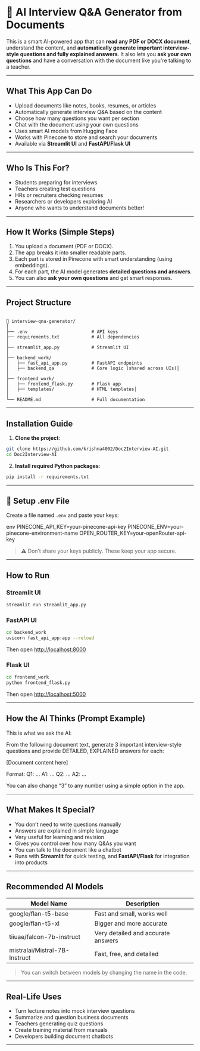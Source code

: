 # 📄 AI Interview Q&A Generator from Documents

This is a smart AI-powered app that can **read any PDF or DOCX document**, understand the content, and **automatically generate important interview-style questions and fully explained answers**. It also lets you **ask your own questions** and have a conversation with the document like you're talking to a teacher.

---

## What This App Can Do

- Upload documents like notes, books, resumes, or articles  
- Automatically generate interview Q&A based on the content  
- Choose how many questions you want per section  
- Chat with the document using your own questions  
- Uses smart AI models from Hugging Face  
- Works with Pinecone to store and search your documents  
- Available via **Streamlit UI** and **FastAPI/Flask UI**  

---

## Who Is This For?

- Students preparing for interviews
- Teachers creating test questions
- HRs or recruiters checking resumes
- Researchers or developers exploring AI
- Anyone who wants to understand documents better!

---

## How It Works (Simple Steps)

1. You upload a document (PDF or DOCX).
2. The app breaks it into smaller readable parts.
3. Each part is stored in Pinecone with smart understanding (using embeddings).
4. For each part, the AI model generates **detailed questions and answers**.
5. You can also **ask your own questions** and get smart responses.

---

## Project Structure
```

📁 interview-qna-generator/
│              
├── .env                        # API keys
├── requirements.txt            # All dependencies
│
├── streamlit_app.py            # Streamlit UI
│
├── backend_work/
│   ├── fast_api_app.py         # FastAPI endpoints
│   ├── backend_qa              # Core logic (shared across UIs)│   
│
├── frontend_work/
│   ├── frontend_flask.py       # Flask app
│   ├── templates/              # HTML templates│   
│
└── README.md                   # Full documentation
```

---

## Installation Guide

1. **Clone the project**:

```bash
git clone https://github.com/krishna4002/Doc2Interview-AI.git
cd Doc2Interview-AI
```

2. **Install required Python packages**:

```bash
pip install -r requirements.txt
```

---

## 🔐 Setup .env File

Create a file named `.env` and paste your keys:

env
PINECONE_API_KEY=your-pinecone-api-key
PINECONE_ENV=your-pinecone-environment-name
OPEN_ROUTER_KEY=your-openRouter-api-key


> ⚠ Don’t share your keys publicly. These keep your app secure.

---

## How to Run

### Streamlit UI

```bash
streamlit run streamlit_app.py
```

### FastAPI UI

```bash
cd backend_work
uvicorn fast_api_app:app --reload
```

Then open [http://localhost:8000](http://localhost:8000)

### Flask UI

```bash
cd frontend_work
python frontend_flask.py
```

Then open [http://localhost:5000](http://localhost:5000)

---

## How the AI Thinks (Prompt Example)

This is what we ask the AI:


From the following document text, generate 3 important interview-style questions
and provide DETAILED, EXPLAINED answers for each:

[Document content here]

Format:
Q1: ...
A1: ...
Q2: ...
A2: ...


You can also change “3” to any number using a simple option in the app.

---

## What Makes It Special?

- You don’t need to write questions manually  
- Answers are explained in simple language  
- Very useful for learning and revision  
- Gives you control over how many Q&As you want  
- You can talk to the document like a chatbot  
- Runs with **Streamlit** for quick testing, and **FastAPI/Flask** for integration into products

---

## Recommended AI Models

| Model Name                  | Description                       |
|----------------------------|-----------------------------------|
| google/flan-t5-base        | Fast and small, works well        |
| google/flan-t5-xl          | Bigger and more accurate          |
| tiiuae/falcon-7b-instruct  | Very detailed and accurate answers|
| mistralai/Mistral-7B-Instruct | Fast, free, and detailed         |

> You can switch between models by changing the name in the code.

---

## Real-Life Uses

- Turn lecture notes into mock interview questions  
- Summarize and question business documents  
- Teachers generating quiz questions  
- Create training material from manuals  
- Developers building document chatbots  

---
